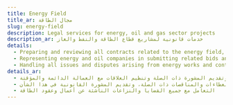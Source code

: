 ```yaml
---
title: Energy Field
title_ar: مجال الطاقة
slug: energy-field
description: Legal services for energy, oil and gas sector projects
description_ar: خدمات قانونية لمشاريع قطاع الطاقة والنفط والغاز
details:
  - Preparing and reviewing all contracts related to the energy field, such as contracting, services and maintenance contracts - long and seasonal contracts - for oil and gas fields and power plants, and providing related advice and organizing relations with permanent and temporary employment
  - Representing energy and oil companies in submitting related bids and tenders, and providing legal advice in this regard
  - Handling all issues and disputes arising from energy works and contracts
details_ar:
  - إعداد ومراجعة جميع العقود المتعلقة بمجال الطاقة، مثل عقود المقاولات والخدمات والصيانة - العقود الطويلة والموسمية - لحقول النفط والغاز ومحطات الطاقة، وتقديم المشورة ذات الصلة وتنظيم العلاقات مع العمالة الدائمة والمؤقتة
  - تمثيل شركات الطاقة والنفط في تقديم العطاءات والمناقصات ذات الصلة، وتقديم المشورة القانونية في هذا الشأن
  - التعامل مع جميع القضايا والنزاعات الناشئة عن أعمال وعقود الطاقة
---
```

